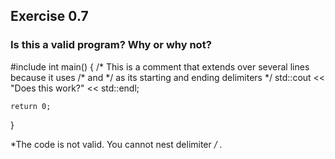 ## Exercise 0.7
### Is this a valid program? Why or why not?

#include <iostream>
int main()
{
    /* This is a comment that extends over several lines
    because it uses /* and */ as its starting and ending delimiters */
    std::cout << "Does this work?" << std::endl;
    
    return 0;
}


*The code is not valid. You cannot nest delimiter */ .*
